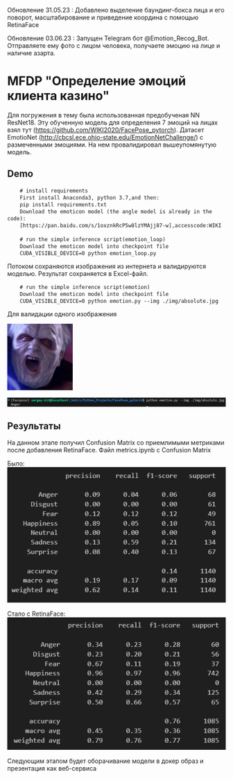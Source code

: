 Обновление 31.05.23 : Добавлено выделение баундинг-бокса лица и его поворот, масштабирование и приведение координа с помощью RetinaFace

Обновление 03.06.23 : Запущен Telegram бот @Emotion_Recog_Bot. Отправляете ему фото с лицом человека, получаете эмоцию на лице и наличие азарта.

# MFDP "Определение эмоций клиента казино"

Для погружения в тему была использованная предобученая NN ResNet18. 
Эту обученную модель для определения 7 эмоций на лицах взял тут (https://github.com/WIKI2020/FacePose_pytorch). 
Датасет EmotioNet (http://cbcsl.ece.ohio-state.edu/EmotionNetChallenge/) с размеченными эмоциями. На нем провалидировал вышеупомянутую модель.

## Demo
```
    # install requirements
    First install Anaconda3, python 3.7,and then:
    pip install requirements.txt
    Download the emoticon model (the angle model is already in the code):
    [https://pan.baidu.com/s/1oxznkRcP5w8lzYMAjj87-w],accesscode:WIKI
    
    # run the simple inference script(emotion_loop)
    Download the emoticon model into checkpoint file
    CUDA_VISIBLE_DEVICE=0 python emotion_loop.py
```   
Потоком сохраняются изображения из интернета и валидируются моделью. Результат сохраняется в Excel-файл.

```
    # run the simple inference script(emotion)
    Download the emoticon model into checkpoint file
    CUDA_VISIBLE_DEVICE=0 python emotion.py --img ./img/absolute.jpg
``` 
Для валидации одного изображения

<img src="https://github.com/Sergey-Kit/MFDP_Emotion_Recognition/blob/main/img/absolute.jpg" width=30% height=30%>

![image](https://github.com/Sergey-Kit/MFDP_Emotion_Recognition/blob/main/img/power.jpg)

## Результаты

На данном этапе получил Confusion Matrix со приемлимыми метриками после добавления RetinaFace. 
Файл metrics.ipynb с Confusion Matrix

Было:
         ![image](https://github.com/Sergey-Kit/MFDP_Emotion_Recognition/blob/main/img/results.jpg)

Стало с RetinaFace:
![image](https://github.com/Sergey-Kit/MFDP_Emotion_Recognition/blob/main/img/results_v2.jpg)

Следующим этапом будет оборачивание модели в докер образ и презентация как веб-сервиса

